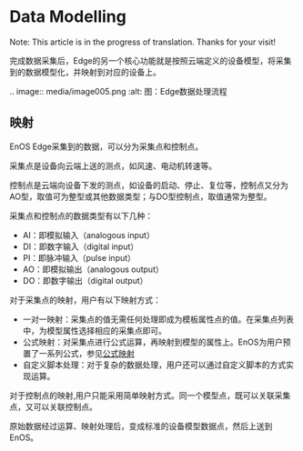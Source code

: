 # Data Modelling

Note: This article is in the progress of translation. Thanks for your visit!

完成数据采集后，Edge的另一个核心功能就是按照云端定义的设备模型，将采集到的数据模型化，并映射到对应的设备上。

.. image:: media/image005.png
   :alt: 图：Edge数据处理流程
   
## 映射

EnOS Edge采集到的数据，可以分为采集点和控制点。

采集点是设备向云端上送的测点，如风速、电动机转速等。

控制点是云端向设备下发的测点，如设备的启动、停止、复位等，控制点又分为AO型，取值可为整型或其他数据类型；与DO型控制点，取值通常为整型。

采集点和控制点的数据类型有以下几种：

- AI：即模拟输入（analogous input）
- DI：即数字输入（digital input）
- PI：即脉冲输入（pulse input）
- AO：即模拟输出（analogous output）
- DO：即数字输出（digital output）


对于采集点的映射，用户有以下映射方式：
- 一对一映射：采集点的值无需任何处理即成为模板属性点的值。在采集点列表中，为模型属性选择相应的采集点即可。
- 公式映射：对采集点进行公式运算，再映射到模型的属性上。EnOS为用户预置了一系列公式，参见[公式映射](../../reference/mapping_formula)
- 自定义脚本处理：对于复杂的数据处理，用户还可以通过自定义脚本的方式实现运算。

对于控制点的映射,用户只能采用简单映射方式。同一个模型点，既可以关联采集点，又可以关联控制点。

原始数据经过运算、映射处理后，变成标准的设备模型数据点，然后上送到EnOS。
